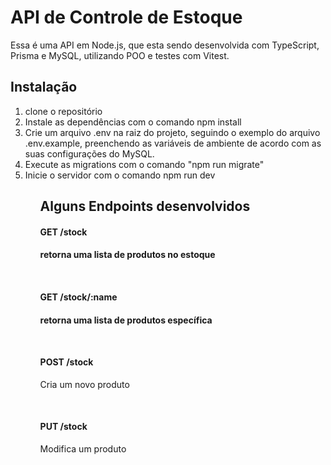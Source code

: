 
<h1>API de Controle de Estoque</h1>
<p>Essa é uma API em Node.js, que esta sendo desenvolvida com TypeScript, Prisma e MySQL, utilizando POO e testes com Vitest.</p>


<h2>Instalação </h2>

<ol>
<li>clone o repositório</li>
<li>Instale as dependências com o comando npm install</li>
<li>Crie um arquivo .env na raiz do projeto, seguindo o exemplo do arquivo .env.example, preenchendo as variáveis de ambiente de acordo com as suas configurações do MySQL.</li>
<li>Execute as migrations com o comando "npm run migrate" </li>
<li>Inicie o servidor com o comando npm run dev </li>
<ol>


<h2>Alguns Endpoints desenvolvidos</h2>

<h4>GET /stock <h4>
<p>retorna uma lista de produtos no estoque</p>
</br>
<h4>GET /stock/:name <h4/>

<p>retorna uma lista de produtos específica<p>

</br>

<h4>POST /stock </h4>

<p>Cria um novo produto<p>
  
  </br>
  
  <h4>PUT /stock </h4>

<p>Modifica um produto<p>
  
  </br>

